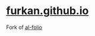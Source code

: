 # [furkan.github.io](https://furkan.github.io)

Fork of [al-folio](https://alshedivat.github.io/al-folio/)
